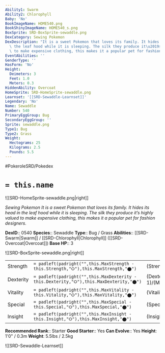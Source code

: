 ```yaml
---
Ability1: Swarm
Ability2: Chlorophyll
Baby: 'No'
BookImageName: HOME540.png
BookShinyImageName: HOME540_s.png
BoxSprite: SRD-BoxSprite-sewaddle.png
DexCategory: Sewing Pokemon
DexDescription: "It is a sweet Pokemon that loves its family. It hides its head in\
  \ the leaf hood while it is sleeping. The silk they produce it\u2019s highly valued\
  \ to make expensive clothing, this makes it a popular pet for fashion designers."
EventAbilities: ''
GenderType: ''
HasForm: 'No'
Height:
  Deimeters: 3
  Feet: 1.0
  Meters: 0.3
HiddenAbility: Overcoat
HomeSprite: SRD-HomeSprite-sewaddle.png
Learnset: '[[SRD-Sewaddle-Learnset]]'
Legendary: 'No'
Name: Sewaddle
Number: 540
PrimaryEggGroup: Bug
SecondaryEggGroup: ''
Sprite: sewaddle.png
Type1: Bug
Type2: Grass
Weight:
  Hectograms: 25
  Kilograms: 2.5
  Pounds: 5.5
---
```


#PokeroleSRD/Pokedex

# `= this.name`

![[SRD-HomeSprite-sewaddle.png|right]]

*Sewing Pokemon*
*It is a sweet Pokemon that loves its family. It hides its head in the leaf hood while it is sleeping. The silk they produce it’s highly valued to make expensive clothing, this makes it a popular pet for fashion designers.*

**DexID**:: 0540
**Species**:: Sewaddle
**Type**:: Bug / Grass
**Abilities**:: [[SRD-Swarm|Swarm]] / [[SRD-Chlorophyll|Chlorophyll]] ([[SRD-Overcoat|Overcoat]])
**Base HP**:: 3

![[SRD-BoxSprite-sewaddle.png|right]]

|           |                                                                                        |                                          |
| --------- | -------------------------------------------------------------------------------------- | ---------------------------------------- |
| Strength  | `= padleft(padright("",this.MaxStrength - this.Strength,"⭘"),this.MaxStrength,"⬤")`    | (Strength::2)/(MaxStrength::4)   |
| Dexterity | `= padleft(padright("",this.MaxDexterity - this.Dexterity,"⭘"),this.MaxDexterity,"⬤")` | (Dexterity:: 1)/(MaxDexterity::3) |
| Vitality  | `= padleft(padright("",this.MaxVitality - this.Vitality,"⭘"),this.MaxVitality,"⬤")`    | (Vitality::2)/(MaxVitality::5)   |
| Special   | `= padleft(padright("",this.MaxSpecial - this.Special,"⭘"),this.MaxSpecial,"⬤")`       | (Special::1)/(MaxSpecial::3)     |
| Insight   | `= padleft(padright("",this.MaxInsight - this.Insight,"⭘"),this.MaxInsight,"⬤")`       | (Insight::2)/(MaxInsight::4)     |

**Recommended Rank**:: Starter
**Good Starter**:: Yes
**Can Evolve**:: Yes
**Height**: 1'0" / 0.3m
**Weight**: 5.5lbs / 2.5kg

![[SRD-Sewaddle-Learnset]]